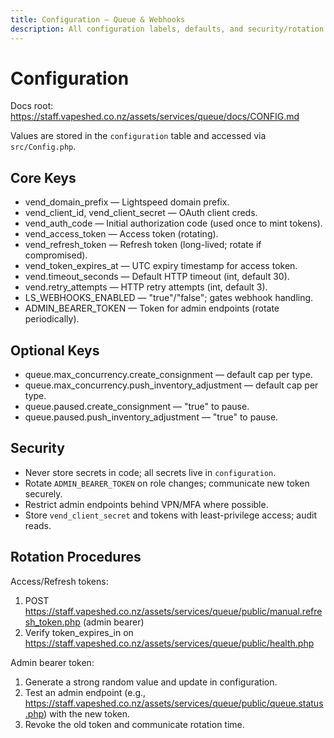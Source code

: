 ```yaml
---
title: Configuration — Queue & Webhooks
description: All configuration labels, defaults, and security/rotation practices for the Lightspeed queue module.
---
```


# Configuration

Docs root: https://staff.vapeshed.co.nz/assets/services/queue/docs/CONFIG.md

Values are stored in the `configuration` table and accessed via `src/Config.php`.

## Core Keys

- vend_domain_prefix — Lightspeed domain prefix.
- vend_client_id, vend_client_secret — OAuth client creds.
- vend_auth_code — Initial authorization code (used once to mint tokens).
- vend_access_token — Access token (rotating).
- vend_refresh_token — Refresh token (long-lived; rotate if compromised).
- vend_token_expires_at — UTC expiry timestamp for access token.
- vend.timeout_seconds — Default HTTP timeout (int, default 30).
- vend.retry_attempts — HTTP retry attempts (int, default 3).
- LS_WEBHOOKS_ENABLED — "true"/"false"; gates webhook handling.
- ADMIN_BEARER_TOKEN — Token for admin endpoints (rotate periodically).

## Optional Keys

- queue.max_concurrency.create_consignment — default cap per type.
- queue.max_concurrency.push_inventory_adjustment — default cap per type.
- queue.paused.create_consignment — "true" to pause.
- queue.paused.push_inventory_adjustment — "true" to pause.

## Security

- Never store secrets in code; all secrets live in `configuration`.
- Rotate `ADMIN_BEARER_TOKEN` on role changes; communicate new token securely.
- Restrict admin endpoints behind VPN/MFA where possible.
- Store `vend_client_secret` and tokens with least-privilege access; audit reads.

## Rotation Procedures

Access/Refresh tokens:
1) POST https://staff.vapeshed.co.nz/assets/services/queue/public/manual.refresh_token.php (admin bearer)
2) Verify token_expires_in on https://staff.vapeshed.co.nz/assets/services/queue/public/health.php

Admin bearer token:
1) Generate a strong random value and update in configuration.
2) Test an admin endpoint (e.g., https://staff.vapeshed.co.nz/assets/services/queue/public/queue.status.php) with the new token.
3) Revoke the old token and communicate rotation time.
